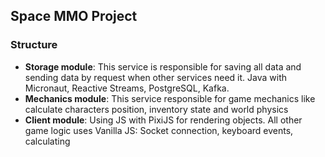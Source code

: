 ## Space MMO Project

### Structure

- **Storage module**: This service is responsible for saving all data and sending data by request when other services need
  it. Java with Micronaut, Reactive Streams, PostgreSQL, Kafka.
- **Mechanics module**: This service responsible for game mechanics like calculate characters position, inventory state
  and world physics
- **Client module**: Using JS with PixiJS for rendering objects. All other game logic uses Vanilla JS: Socket connection, keyboard events, calculating

